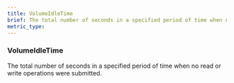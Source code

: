 ```yaml
---
title: VolumeIdleTime
brief: The total number of seconds in a specified period of time when no read or write operations were submitted.
metric_type:
---
```

### VolumeIdleTime

The total number of seconds in a specified period of time when no read or write operations were submitted.
